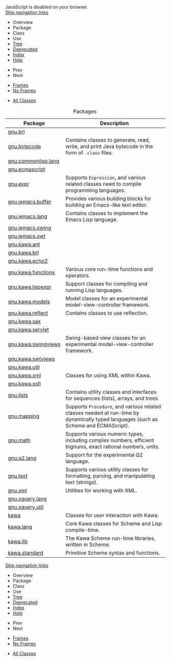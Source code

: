 <!DOCTYPE html PUBLIC "-//W3C//DTD HTML 4.01 Transitional//EN" "http://www.w3.org/TR/html4/loose.dtd">
<!-- NewPage -->
<html lang="en"><head>
<meta http-equiv="content-type" content="text/html; charset=windows-1252">
<!-- Generated by javadoc (1.8.0_231) on Mon Jan 06 17:15:22 PST 2020 -->
<meta name="date" content="2020-01-06">
</head>
<body>

<div>JavaScript is disabled on your browser.</div>
</noscript>
<!-- ========= START OF TOP NAVBAR ======= -->
<div class="topNav"><a name="navbar.top">
<!--   -->
</a>
<div class="skipNav"><a href="#skip.navbar.top" title="Skip navigation links">Skip navigation links</a></div>
<a name="navbar.top.firstrow">
<!--   -->
</a>
<ul class="navList" title="Navigation">
<li class="navBarCell1Rev">Overview</li>
<li>Package</li>
<li>Class</li>
<li>Use</li>
<li><a href="https://www.gnu.org/savannah-checkouts/gnu/kawa/api/overview-tree.html">Tree</a></li>
<li><a href="https://www.gnu.org/savannah-checkouts/gnu/kawa/api/deprecated-list.html">Deprecated</a></li>
<li><a href="https://www.gnu.org/savannah-checkouts/gnu/kawa/api/index-all.html">Index</a></li>
<li><a href="https://www.gnu.org/savannah-checkouts/gnu/kawa/api/help-doc.html">Help</a></li>
</ul>
</div>
<div class="subNav">
<ul class="navList">
<li>Prev</li>
<li>Next</li>
</ul>
<ul class="navList">
<li><a href="https://www.gnu.org/savannah-checkouts/gnu/kawa/api/index.html?overview-summary.html" target="_top">Frames</a></li>
<li><a href="https://www.gnu.org/savannah-checkouts/gnu/kawa/api/overview-summary.html" target="_top">No&nbsp;Frames</a></li>
</ul>
<ul class="navList" id="allclasses_navbar_top" style="display: block;">
<li><a href="https://www.gnu.org/savannah-checkouts/gnu/kawa/api/allclasses-noframe.html">All&nbsp;Classes</a></li>
</ul>
<div>
<script type="text/javascript"><!--
  allClassesLink = document.getElementById("allclasses_navbar_top");
  if(window==top) {
    allClassesLink.style.display = "block";
  }
  else {
    allClassesLink.style.display = "none";
  }
  //-->
</script>
</div>
<a name="skip.navbar.top">
<!--   -->
</a></div>
<!-- ========= END OF TOP NAVBAR ========= -->
<div class="contentContainer">
<table class="overviewSummary" summary="Packages table, listing packages, and an explanation" cellspacing="0" cellpadding="3" border="0">
<caption><span>Packages</span><span class="tabEnd">&nbsp;</span></caption>
<tbody><tr>
<th class="colFirst" scope="col">Package</th>
<th class="colLast" scope="col">Description</th>
</tr>
</tbody><tbody>
<tr class="altColor">
<td class="colFirst"><a href="https://www.gnu.org/savannah-checkouts/gnu/kawa/api/gnu/brl/package-summary.html">gnu.brl</a></td>
<td class="colLast">&nbsp;</td>
</tr>
<tr class="rowColor">
<td class="colFirst"><a href="https://www.gnu.org/savannah-checkouts/gnu/kawa/api/gnu/bytecode/package-summary.html">gnu.bytecode</a></td>
<td class="colLast">
<div class="block">
Contains classes to generate, read,
write, and print Java bytecode in the form of <code>.class</code> files.</div>
</td>
</tr>
<tr class="altColor">
<td class="colFirst"><a href="https://www.gnu.org/savannah-checkouts/gnu/kawa/api/gnu/commonlisp/lang/package-summary.html">gnu.commonlisp.lang</a></td>
<td class="colLast">&nbsp;</td>
</tr>
<tr class="rowColor">
<td class="colFirst"><a href="https://www.gnu.org/savannah-checkouts/gnu/kawa/api/gnu/ecmascript/package-summary.html">gnu.ecmascript</a></td>
<td class="colLast">&nbsp;</td>
</tr>
<tr class="altColor">
<td class="colFirst"><a href="https://www.gnu.org/savannah-checkouts/gnu/kawa/api/gnu/expr/package-summary.html">gnu.expr</a></td>
<td class="colLast">
<div class="block">Supports <code>Expression</code>,
and various related classes need to compile programming languages.</div>
</td>
</tr>
<tr class="rowColor">
<td class="colFirst"><a href="https://www.gnu.org/savannah-checkouts/gnu/kawa/api/gnu/jemacs/buffer/package-summary.html">gnu.jemacs.buffer</a></td>
<td class="colLast">
<div class="block">
Provides various building blocks for building an Emacs-like text editor.</div>
</td>
</tr>
<tr class="altColor">
<td class="colFirst"><a href="https://www.gnu.org/savannah-checkouts/gnu/kawa/api/gnu/jemacs/lang/package-summary.html">gnu.jemacs.lang</a></td>
<td class="colLast">
<div class="block">Contains classes to implement the Emacs Lisp language.</div>
</td>
</tr>
<tr class="rowColor">
<td class="colFirst"><a href="https://www.gnu.org/savannah-checkouts/gnu/kawa/api/gnu/jemacs/swing/package-summary.html">gnu.jemacs.swing</a></td>
<td class="colLast">&nbsp;</td>
</tr>
<tr class="altColor">
<td class="colFirst"><a href="https://www.gnu.org/savannah-checkouts/gnu/kawa/api/gnu/jemacs/swt/package-summary.html">gnu.jemacs.swt</a></td>
<td class="colLast">&nbsp;</td>
</tr>
<tr class="rowColor">
<td class="colFirst"><a href="https://www.gnu.org/savannah-checkouts/gnu/kawa/api/gnu/kawa/ant/package-summary.html">gnu.kawa.ant</a></td>
<td class="colLast">&nbsp;</td>
</tr>
<tr class="altColor">
<td class="colFirst"><a href="https://www.gnu.org/savannah-checkouts/gnu/kawa/api/gnu/kawa/brl/package-summary.html">gnu.kawa.brl</a></td>
<td class="colLast">&nbsp;</td>
</tr>
<tr class="rowColor">
<td class="colFirst"><a href="https://www.gnu.org/savannah-checkouts/gnu/kawa/api/gnu/kawa/echo2/package-summary.html">gnu.kawa.echo2</a></td>
<td class="colLast">&nbsp;</td>
</tr>
<tr class="altColor">
<td class="colFirst"><a href="https://www.gnu.org/savannah-checkouts/gnu/kawa/api/gnu/kawa/functions/package-summary.html">gnu.kawa.functions</a></td>
<td class="colLast">
<div class="block">Various core run-time functions and operators.</div>
</td>
</tr>
<tr class="rowColor">
<td class="colFirst"><a href="https://www.gnu.org/savannah-checkouts/gnu/kawa/api/gnu/kawa/lispexpr/package-summary.html">gnu.kawa.lispexpr</a></td>
<td class="colLast">
<div class="block">Support classes for compiling and running Lisp languages.</div>
</td>
</tr>
<tr class="altColor">
<td class="colFirst"><a href="https://www.gnu.org/savannah-checkouts/gnu/kawa/api/gnu/kawa/models/package-summary.html">gnu.kawa.models</a></td>
<td class="colLast">
<div class="block">Model classes for an experimental model-view-controller framework.</div>
</td>
</tr>
<tr class="rowColor">
<td class="colFirst"><a href="https://www.gnu.org/savannah-checkouts/gnu/kawa/api/gnu/kawa/reflect/package-summary.html">gnu.kawa.reflect</a></td>
<td class="colLast">
<div class="block">Contains classes to use reflection.</div>
</td>
</tr>
<tr class="altColor">
<td class="colFirst"><a href="https://www.gnu.org/savannah-checkouts/gnu/kawa/api/gnu/kawa/sax/package-summary.html">gnu.kawa.sax</a></td>
<td class="colLast">&nbsp;</td>
</tr>
<tr class="rowColor">
<td class="colFirst"><a href="https://www.gnu.org/savannah-checkouts/gnu/kawa/api/gnu/kawa/servlet/package-summary.html">gnu.kawa.servlet</a></td>
<td class="colLast">&nbsp;</td>
</tr>
<tr class="altColor">
<td class="colFirst"><a href="https://www.gnu.org/savannah-checkouts/gnu/kawa/api/gnu/kawa/swingviews/package-summary.html">gnu.kawa.swingviews</a></td>
<td class="colLast">
<div class="block">Swing-based view classes for an experimental model-view-controller framework.</div>
</td>
</tr>
<tr class="rowColor">
<td class="colFirst"><a href="https://www.gnu.org/savannah-checkouts/gnu/kawa/api/gnu/kawa/swtviews/package-summary.html">gnu.kawa.swtviews</a></td>
<td class="colLast">&nbsp;</td>
</tr>
<tr class="altColor">
<td class="colFirst"><a href="https://www.gnu.org/savannah-checkouts/gnu/kawa/api/gnu/kawa/util/package-summary.html">gnu.kawa.util</a></td>
<td class="colLast">&nbsp;</td>
</tr>
<tr class="rowColor">
<td class="colFirst"><a href="https://www.gnu.org/savannah-checkouts/gnu/kawa/api/gnu/kawa/xml/package-summary.html">gnu.kawa.xml</a></td>
<td class="colLast">
<div class="block">Classes for using XML within Kawa.</div>
</td>
</tr>
<tr class="altColor">
<td class="colFirst"><a href="https://www.gnu.org/savannah-checkouts/gnu/kawa/api/gnu/kawa/xslt/package-summary.html">gnu.kawa.xslt</a></td>
<td class="colLast">&nbsp;</td>
</tr>
<tr class="rowColor">
<td class="colFirst"><a href="https://www.gnu.org/savannah-checkouts/gnu/kawa/api/gnu/lists/package-summary.html">gnu.lists</a></td>
<td class="colLast">
<div class="block">Contains utility classes and interfaces for sequences (lists), arrays, and trees.</div>
</td>
</tr>
<tr class="altColor">
<td class="colFirst"><a href="https://www.gnu.org/savannah-checkouts/gnu/kawa/api/gnu/mapping/package-summary.html">gnu.mapping</a></td>
<td class="colLast">
<div class="block">
Supports <code>Procedure</code>,
and various related classes needed at run-time by dynamically typed
languages (such as Scheme and ECMAScript).</div>
</td>
</tr>
<tr class="rowColor">
<td class="colFirst"><a href="https://www.gnu.org/savannah-checkouts/gnu/kawa/api/gnu/math/package-summary.html">gnu.math</a></td>
<td class="colLast">
<div class="block">
Supports various numeric
types, including complex numbers, efficient bignums, exact rational
numbers, units.</div>
</td>
</tr>
<tr class="altColor">
<td class="colFirst"><a href="https://www.gnu.org/savannah-checkouts/gnu/kawa/api/gnu/q2/lang/package-summary.html">gnu.q2.lang</a></td>
<td class="colLast">
<div class="block">Support for the experimental Q2 language.</div>
</td>
</tr>
<tr class="rowColor">
<td class="colFirst"><a href="https://www.gnu.org/savannah-checkouts/gnu/kawa/api/gnu/text/package-summary.html">gnu.text</a></td>
<td class="colLast">
<div class="block">
Supports various utility classes
for formatting, parsing, and manipulating text (strings).</div>
</td>
</tr>
<tr class="altColor">
<td class="colFirst"><a href="https://www.gnu.org/savannah-checkouts/gnu/kawa/api/gnu/xml/package-summary.html">gnu.xml</a></td>
<td class="colLast">
<div class="block">Utilities for working with XML.</div>
</td>
</tr>
<tr class="rowColor">
<td class="colFirst"><a href="https://www.gnu.org/savannah-checkouts/gnu/kawa/api/gnu/xquery/lang/package-summary.html">gnu.xquery.lang</a></td>
<td class="colLast">&nbsp;</td>
</tr>
<tr class="altColor">
<td class="colFirst"><a href="https://www.gnu.org/savannah-checkouts/gnu/kawa/api/gnu/xquery/util/package-summary.html">gnu.xquery.util</a></td>
<td class="colLast">&nbsp;</td>
</tr>
<tr class="rowColor">
<td class="colFirst"><a href="https://www.gnu.org/savannah-checkouts/gnu/kawa/api/kawa/package-summary.html">kawa</a></td>
<td class="colLast">
<div class="block">Classes for user interaction with Kawa.</div>
</td>
</tr>
<tr class="altColor">
<td class="colFirst"><a href="https://www.gnu.org/savannah-checkouts/gnu/kawa/api/kawa/lang/package-summary.html">kawa.lang</a></td>
<td class="colLast">
<div class="block">Core Kawa classes for Scheme and Lisp compile-time.</div>
</td>
</tr>
<tr class="rowColor">
<td class="colFirst"><a href="https://www.gnu.org/savannah-checkouts/gnu/kawa/api/kawa/lib/package-summary.html">kawa.lib</a></td>
<td class="colLast">
<div class="block">The Kawa Scheme run-time libraries, written in Scheme.</div>
</td>
</tr>
<tr class="altColor">
<td class="colFirst"><a href="https://www.gnu.org/savannah-checkouts/gnu/kawa/api/kawa/standard/package-summary.html">kawa.standard</a></td>
<td class="colLast">
<div class="block">Primitive Scheme syntax and functions.</div>
</td>
</tr>
</tbody>
</table>
</div>
<!-- ======= START OF BOTTOM NAVBAR ====== -->
<div class="bottomNav"><a name="navbar.bottom">
<!--   -->
</a>
<div class="skipNav"><a href="#skip.navbar.bottom" title="Skip navigation links">Skip navigation links</a></div>
<a name="navbar.bottom.firstrow">
<!--   -->
</a>
<ul class="navList" title="Navigation">
<li class="navBarCell1Rev">Overview</li>
<li>Package</li>
<li>Class</li>
<li>Use</li>
<li><a href="https://www.gnu.org/savannah-checkouts/gnu/kawa/api/overview-tree.html">Tree</a></li>
<li><a href="https://www.gnu.org/savannah-checkouts/gnu/kawa/api/deprecated-list.html">Deprecated</a></li>
<li><a href="https://www.gnu.org/savannah-checkouts/gnu/kawa/api/index-all.html">Index</a></li>
<li><a href="https://www.gnu.org/savannah-checkouts/gnu/kawa/api/help-doc.html">Help</a></li>
</ul>
</div>
<div class="subNav">
<ul class="navList">
<li>Prev</li>
<li>Next</li>
</ul>
<ul class="navList">
<li><a href="https://www.gnu.org/savannah-checkouts/gnu/kawa/api/index.html?overview-summary.html" target="_top">Frames</a></li>
<li><a href="https://www.gnu.org/savannah-checkouts/gnu/kawa/api/overview-summary.html" target="_top">No&nbsp;Frames</a></li>
</ul>
<ul class="navList" id="allclasses_navbar_bottom" style="display: block;">
<li><a href="https://www.gnu.org/savannah-checkouts/gnu/kawa/api/allclasses-noframe.html">All&nbsp;Classes</a></li>
</ul>
<div>
<script type="text/javascript"><!--
  allClassesLink = document.getElementById("allclasses_navbar_bottom");
  if(window==top) {
    allClassesLink.style.display = "block";
  }
  else {
    allClassesLink.style.display = "none";
  }
  //-->
</script>
</div>
<a name="skip.navbar.bottom">
<!--   -->
</a></div>
<!-- ======== END OF BOTTOM NAVBAR ======= -->


</body></html>
